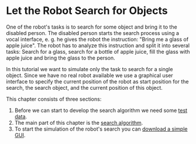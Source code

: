 
# Let the Robot Search for Objects
One of the robot's tasks is to search for some object and bring it to the disabled person. The disabled person starts the search process using a vocal interface, e. g. he gives the robot the instruction: "Bring me a glass of apple juice". The robot has to analyze this instruction and split it into several tasks: Search for a glass, search for a bottle of apple juice, fill the glass with apple juice and bring the glass to the person.

In this tutorial we want to simulate only the task to search for a single object. Since we have no real robot available we use a graphical user interface to specify the current position of the robot as start position for the search, the search object, and the current position of this object.

This chapter consists of three sections:
1. Before we can start to develop the search algorithm we need some [test data](fill_database_with_test_data.md).
2. The main part of this chapter is the [search algorithm](create_the_search_method.md).
3. To start the simulation of the robot's search you can [download a simple GUI](download_a_simple_gui.md).

